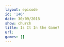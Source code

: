 ```yaml
---
layout: episode
id: '146'
date: 30/09/2018
show: church
title: Is It In the Game?
url: 
games: []
---
```

